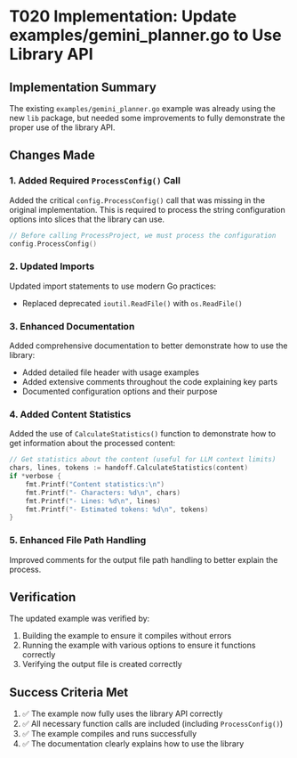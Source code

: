 # T020 Implementation: Update examples/gemini_planner.go to Use Library API

## Implementation Summary

The existing `examples/gemini_planner.go` example was already using the new `lib` package, but needed some improvements to fully demonstrate the proper use of the library API.

## Changes Made

### 1. Added Required `ProcessConfig()` Call

Added the critical `config.ProcessConfig()` call that was missing in the original implementation. This is required to process the string configuration options into slices that the library can use.

```go
// Before calling ProcessProject, we must process the configuration
config.ProcessConfig()
```

### 2. Updated Imports

Updated import statements to use modern Go practices:
- Replaced deprecated `ioutil.ReadFile()` with `os.ReadFile()`

### 3. Enhanced Documentation

Added comprehensive documentation to better demonstrate how to use the library:
- Added detailed file header with usage examples
- Added extensive comments throughout the code explaining key parts
- Documented configuration options and their purpose

### 4. Added Content Statistics

Added the use of `CalculateStatistics()` function to demonstrate how to get information about the processed content:

```go
// Get statistics about the content (useful for LLM context limits)
chars, lines, tokens := handoff.CalculateStatistics(content)
if *verbose {
    fmt.Printf("Content statistics:\n")
    fmt.Printf("- Characters: %d\n", chars)
    fmt.Printf("- Lines: %d\n", lines)
    fmt.Printf("- Estimated tokens: %d\n", tokens)
}
```

### 5. Enhanced File Path Handling

Improved comments for the output file path handling to better explain the process.

## Verification

The updated example was verified by:
1. Building the example to ensure it compiles without errors
2. Running the example with various options to ensure it functions correctly
3. Verifying the output file is created correctly

## Success Criteria Met

1. ✅ The example now fully uses the library API correctly
2. ✅ All necessary function calls are included (including `ProcessConfig()`)
3. ✅ The example compiles and runs successfully
4. ✅ The documentation clearly explains how to use the library